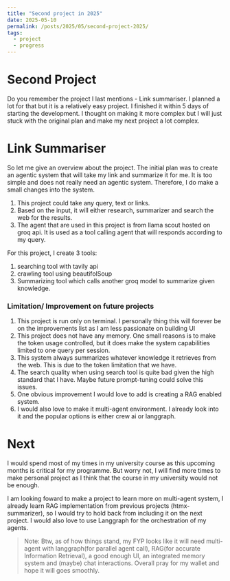 ```yaml
---
title: "Second project in 2025"
date: 2025-05-10
permalink: /posts/2025/05/second-project-2025/
tags:
  - project
  - progress
---
```


# Second Project

Do you remember the project I last mentions - Link summariser. I planned a lot for that but it is a relatively easy project. I finished it within 5 days of starting the development. I thought on making it more complex but I will just stuck with the original plan and make my next project a lot complex.

# Link Summariser

So let me give an overview about the project. The initial plan was to create an agentic system that will take my link and summarize it for me. It is too simple and does not really need an agentic system. Therefore, I do make a small changes into the system.

1. This project could take any query, text or links.
2. Based on the input, it will either research, summarizer and search the web for the results.
3. The agent that are used in this project is from llama scout hosted on groq api. It is used as a tool calling agent that will responds according to my query.

For this project, I create 3 tools:

1. searching tool with tavily api
2. crawling tool using beautifolSoup
3. Summarizing tool which calls another groq model to summarize given knowledge.

### Limitation/ Improvement on future projects

1. This project is run only on terminal. I personally thing this will forever be on the improvements list as I am less passionate on building UI
2. This project does not have any memory. One small reasons is to make the token usage controlled, but it does make the system capabilities limited to one query per session.
3. This system always summarizes whatever knowledge it retrieves from the web. This is due to the token limitation that we have.
4. The search quality when using search tool is quite bad given the high standard that I have. Maybe future prompt-tuning could solve this issues.
5. One obvious improvement I would love to add is creating a RAG enabled system.
6. I would also love to make it multi-agent environment. I already look into it and the popular options is either crew ai or langgraph.

# Next

I would spend most of my times in my university course as this upcoming months is critical for my programme. But worry not, I will find more times to make personal project as I think that the course in my university would not be enough.

I am looking foward to make a project to learn more on multi-agent system, I already learn RAG implementation from previous projects (htmx-summarizer), so I would try to hold back from including it on the next project. I would also love to use Langgraph for the orchestration of my agents.

> Note: Btw, as of how things stand, my FYP looks like it will need multi-agent with langgraph(for parallel agent call), RAG(for accurate Information Retrieval), a good enough UI, an integrated memory system and (maybe) chat interactions. Overall pray for my wallet and hope it will goes smoothly.
